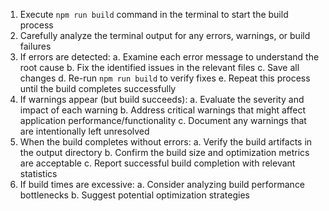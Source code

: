 1. Execute `npm run build` command in the terminal to start the build process
2. Carefully analyze the terminal output for any errors, warnings, or build failures
3. If errors are detected:
   a. Examine each error message to understand the root cause
   b. Fix the identified issues in the relevant files
   c. Save all changes
   d. Re-run `npm run build` to verify fixes
   e. Repeat this process until the build completes successfully
4. If warnings appear (but build succeeds):
   a. Evaluate the severity and impact of each warning
   b. Address critical warnings that might affect application performance/functionality
   c. Document any warnings that are intentionally left unresolved
5. When the build completes without errors:
   a. Verify the build artifacts in the output directory
   b. Confirm the build size and optimization metrics are acceptable
   c. Report successful build completion with relevant statistics
6. If build times are excessive:
   a. Consider analyzing build performance bottlenecks
   b. Suggest potential optimization strategies